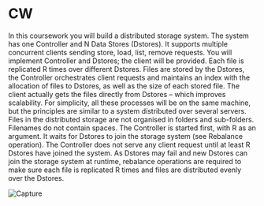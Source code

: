 # CW

In this coursework you will build a distributed storage system. The system has one Controller 
and N Data Stores (Dstores). It supports multiple concurrent clients sending store, load, list, remove 
requests. You will implement Controller and Dstores; the client will be provided. Each file 
is replicated R times over different Dstores. Files are stored by the Dstores, the 
Controller orchestrates client requests and maintains an index with the allocation of files 
to Dstores, as well as the size of each stored file. The client actually gets the files directly 
from Dstores – which improves scalability. For simplicity, all these processes will be on 
the same machine, but the principles are similar to a system distributed over several 
servers. Files in the distributed storage are not organised in folders and sub-folders. 
Filenames do not contain spaces.
The Controller is started first, with R as an argument. It waits for Dstores to join the 
storage system (see Rebalance operation). The Controller does not serve any client 
request until at least R Dstores have joined the system.
As Dstores may fail and new Dstores can join the storage system at runtime, rebalance 
operations are required to make sure each file is replicated R times and files are 
distributed evenly over the Dstores.


![Capture](https://user-images.githubusercontent.com/90190006/197465385-436a2f86-8aa4-4901-9a7e-3146c5c3e1aa.PNG)
